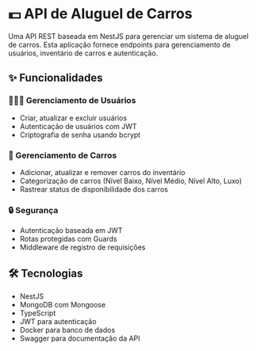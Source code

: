 # 💵 API de Aluguel de Carros

Uma API REST baseada em NestJS para gerenciar um sistema de aluguel de carros. Esta aplicação fornece endpoints para gerenciamento de usuários, inventário de carros e autenticação.

## ✨ Funcionalidades

### 🙍🏻‍♂️ Gerenciamento de Usuários
  - Criar, atualizar e excluir usuários
  - Autenticação de usuários com JWT
  - Criptografia de senha usando bcrypt

### 🚗 Gerenciamento de Carros
  - Adicionar, atualizar e remover carros do inventário
  - Categorização de carros (Nível Baixo, Nível Médio, Nível Alto, Luxo)
  - Rastrear status de disponibilidade dos carros

### 🔒 Segurança
  - Autenticação baseada em JWT
  - Rotas protegidas com Guards
  - Middleware de registro de requisições

## 🛠️ Tecnologias

- NestJS
- MongoDB com Mongoose
- TypeScript
- JWT para autenticação
- Docker para banco de dados
- Swagger para documentação da API